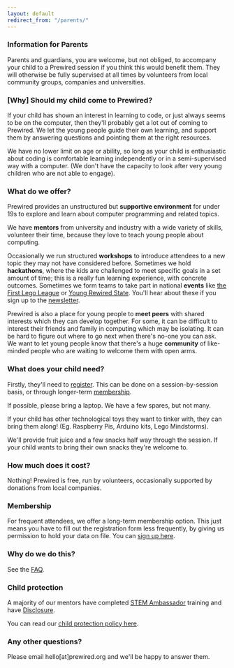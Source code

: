 ```yaml
---
layout: default
redirect_from: "/parents/"
---
```


### Information for Parents

Parents and guardians, you are welcome, but not obliged, to accompany your child to a Prewired session if you think this would benefit them. They will otherwise be fully supervised at all times by volunteers from local community groups, companies and universities.

### [Why] Should my child come to Prewired?

If your child has shown an interest in learning to code, or just always seems to be on the computer, then they'll probably get a lot out of coming to Prewired. We let the young people guide their own learning, and support them by answering questions and pointing them at the right resources.

We have no lower limit on age or ability, so long as your child is enthusiastic about coding is comfortable learning independently or in a semi-supervised way with a computer. (We don't have the capacity to look after very young children who are not able to engage).

### What do we offer?

Prewired provides an unstructured but **supportive environment** for under 19s to explore and learn about computer programming and related topics.

We have **mentors** from university and industry with a wide variety of skills, volunteer their time, because they love to teach young people about computing. 

Occasionally we run structured **workshops** to introduce attendees to a new topic they may not have considered before. Sometimes we hold **hackathons**, where the kids are challenged to meet specific goals in a set amount of time; this is a really fun learning experience, with concrete outcomes. Sometimes we form teams to take part in national **events** like [the First Lego League](http://www.firstlegoleague.org/) or [Young Rewired State](http://www.yrs.io). You'll hear about these if you sign up to the [newsletter](#newsletter).

Prewired is also a place for young people to **meet peers** with shared interests which they can develop together. For some, it can be difficult to interest their friends and family in computing which may be isolating. It can be hard to figure out where to go next when there's no-one you can ask. We want to let young people know that there's a huge **community** of like-minded people who are waiting to welcome them with open arms.

### What does your child need?

Firstly, they'll need to [register](registration.html). This can be done on a session-by-session basis, or through longer-term [membership](#membership).

If possible, please bring a laptop. We have a few spares, but not many.

If your child has other technological toys they want to tinker with, they can bring them along! (Eg. Raspberry Pis, Arduino kits, Lego Mindstorms).

We'll provide fruit juice and a few snacks half way through the session. If your child wants to bring their own snacks they're welcome to.

### How much does it cost?

Nothing! Prewired is free, run by volunteers, occasionally supported by donations from local companies.

### Membership

For frequent attendees, we offer a long-term membership option. This just means you have to fill out the registration form less frequently, by giving us permission to hold your data on file. You can [sign up here](membership).

### Why do we do this?

See the [FAQ](faq.html#why-do-we-do-this).

### Child protection

A majority of our mentors have completed [STEM Ambassador](http://www.stemnet.org.uk/ambassadors/) training and have [Disclosure](http://www.disclosurescotland.co.uk/).

You can read our [child protection policy here](policy.html).

### Any other questions?

Please email hello[at]prewired.org and we'll be happy to answer them.